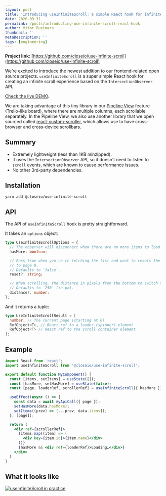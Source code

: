 ```yaml
---
layout: post
title: 'Introducing useInfiniteScroll: a simple React hook for infinite scroll experience'
date: 2020-03-31
permalink: /posts/introducting-use-infinite-scroll-react-hook
author: Vitor Buzinaro
thumbnail: ''
metaDescription: ''
tags: [engineering]
---
```


**Project link:** [https://github.com/closeio/use-infinite-scroll](https://github.com/closeio/use-infinite-scroll)

We’re excited to introduce the newest addition to our frontend-related open source projects. `useInfiniteScroll` is a super simple React hook for creating an infinite scroll experience based on the `IntersectionObserver` API.

[Check the live DEMO](https://closeio.github.io/use-infinite-scroll/).

We are taking advantage of this tiny library in our [Pipeline View](https://close.com/pipeline/) feature (Trello-like board), where there are multiple columns, each scrollable separately. In the Pipeline View, we also use another library that we open sourced called [react-custom-scroller](https://github.com/closeio/react-custom-scroller), which allows use to have cross-browser and cross-device scrollbars.

## Summary

- Extremely lightweight (less than 1KB minzipped).
- It uses the `IntersectionObserver` API, so it doesn't need to listen to `scroll` events, which are known to cause performance issues.
- No other 3rd-party dependencies.

## Installation

```
yarn add @closeio/use-infinite-scroll
```

## API

The API of `useInfiniteScroll` hook is pretty straightforward.

It takes an `options` object:

```ts
type UseInfiniteScrollOptions = {
  // The observer will disconnect when there are no more items to load.
  hasMore: boolean;

  // Pass true when you're re-fetching the list and want to resets the scroller
  // to page 0.
  // Defaults to `false`.
  reset?: string;

  // When scrolling, the distance in pixels from the bottom to switch the page.
  // Defaults to `250` (in px).
  distance?: number;
};
```

And it returns a tuple:

```ts
type UseInfiniteScrollResult = [
  number, // The current page (starting at 0)
  RefObject<T>, // React ref to a loader (spinner) element
  RefObject<T> // React ref to the scroll container element
];
```

## Example

```jsx
import React from 'react';
import useInfiniteScroll from '@closeio/use-infinite-scroll';

export default function MyComponent() {
  const [items, setItems] = useState([]);
  const [hasMore, setHasMore] = useState(false);
  const [page, loaderRef, scrollerRef] = useInfiniteScroll({ hasMore });

  useEffect(async () => {
    const data = await myApiCall({ page });
    setHasMore(data.hasMore);
    setItems((prev) => [...prev, data.items]);
  }, [page]);

  return (
    <div ref={scrollerRef}>
      {items.map((item) => (
        <div key={item.id}>{item.name}</div>
      ))}
      {hasMore && <div ref={loaderRef}>Loading…</div>}
    </div>
  )
}
```

## What it looks like

[![`useInfiniteScroll` in practice](/assets/uploads/use-infinite-scroll-demo.gif)](/assets/uploads/use-infinite-scroll-demo.gif)

